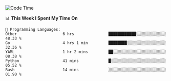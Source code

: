<!--START_SECTION:waka-->
![Code Time](http://img.shields.io/badge/Code%20Time-694%20hrs%2012%20mins-blue)

📊 **This Week I Spent My Time On** 

```text
💬 Programming Languages: 
Other                    6 hrs               ████████████░░░░░░░░░░░░░   48.33 % 
Go                       4 hrs 1 min         ████████░░░░░░░░░░░░░░░░░   32.36 % 
YAML                     1 hr 2 mins         ██░░░░░░░░░░░░░░░░░░░░░░░   08.38 % 
Python                   41 mins             █░░░░░░░░░░░░░░░░░░░░░░░░   05.52 % 
Bash                     14 mins             ░░░░░░░░░░░░░░░░░░░░░░░░░   01.90 % 
```


<!--END_SECTION:waka-->